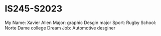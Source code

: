 # IS245-S2023
My Name: Xavier Allen
Major: graphic Desgin major
Sport: Rugby
School: Norte Dame college 
Dream Job: Automotive desginer 
